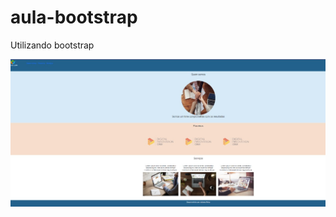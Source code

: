 # aula-bootstrap
Utilizando bootstrap

![Capitura de tela](https://github.com/JuliAlves99/aula-bootstrap/blob/master/img-aula-bootstrap.jpeg)
